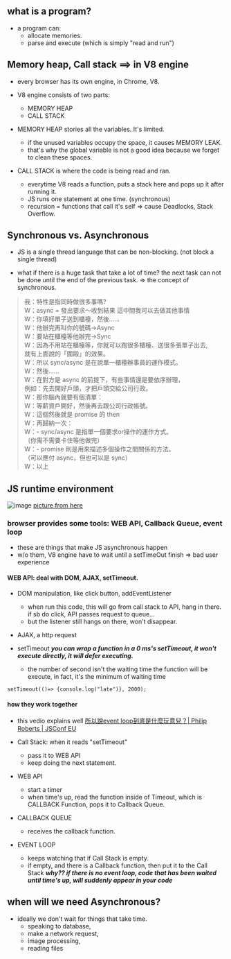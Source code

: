 ## what is a program?

- a program can:
  - allocate memories.
  - parse and execute (which is simply "read and run")


## Memory heap, Call stack ==> in V8 engine

- every browser has its own engine, in Chrome, V8.

- V8 engine consists of two parts:
  - MEMORY HEAP
  - CALL STACK
  
- MEMORY HEAP stories all the variables. It's limited.
  - if the unused variables occupy the space, it causes MEMORY LEAK.
  - that's why the global variable is not a good idea because we forget to clean these spaces.

- CALL STACK is where the code is being read and ran.
  - everytime V8 reads a function, puts a stack here and pops up it after running it.
  - JS runs one statement at one time. (synchronous)
  - recursion = functions that call it's self => cause Deadlocks, Stack Overflow.


## Synchronous vs. Asynchronous

- JS is a single thread language that can be non-blocking. (not block a single thread)

- what if there is a huge task that take a lot of time? the next task can not be done until the end of the previous task.
=> the concept of synchronous.


> 我：特性是指同時做很多事嗎?      
> W：async = 發出要求～收到結果 這中間我可以去做其他事情      
> W：你填好單子送到櫃檯，然後……      
> W：他辦完再叫你的號碼→Async      
> W：要站在櫃檯等他辦完→Sync      
> W：因為不用站在櫃檯等，你就可以跑很多櫃檯、送很多張單子出去,       
>    就有上面說的「圍毆」的效果。      
> W：所以 sync/async 是在說單一櫃檯辦事員的運作模式。      
> W：然後……      
> W：在對方是 async 的前提下，有些事情還是要依序辦理，      
>    例如：先去開好戶頭，才把戶頭交給公司行政。      
> W：那你腦內就要有個清單：      
> W：等薪資戶開好，然後再去跟公司行政帳號。      
> W：這個然後就是 promise 的 then      
> W：再歸納一次：      
> W：- sync/async 是指單一個要求or操作的運作方式。      
>     （你需不需要卡住等他做完）      
> W：- promise 則是用來描述多個操作之間關係的方法。      
>     （可以應付 async，但也可以是 sync）      
> W：以上      

## JS runtime environment

![image](https://miro.medium.com/max/1024/1*4lHHyfEhVB0LnQ3HlhSs8g.png)
[picture from here](https://blog.sessionstack.com/how-does-javascript-actually-work-part-1-b0bacc073cf)

### browser provides some tools: WEB API, Callback Queue, event loop
- these are things that make JS asynchronous happen
- w/o them, V8 engine have to wait until a setTimeOut finish => bad user experience

#### WEB API: deal with DOM, AJAX, setTimeout.
- DOM manipulation, like click button, addEventListener
  - when run this code, this will go from call stack to API, hang in there. if sb do click, API passes request to queue...
  - but the listener still hangs on there, won't disappear.

- AJAX, a http request

- setTimeout
***you can wrap a function in a 0 ms's setTimeout, it won't execute directly, it will defer executing.***
  - the number of second isn't the waiting time the function will be execute, in fact, it's the minimum of waiting time
```
setTimeout(()=> {console.log("late")}, 2000);
```

#### how they work together
- this vedio explains well
[所以說event loop到底是什麼玩意兒？| Philip Roberts | JSConf EU](https://www.youtube.com/watch?v=8aGhZQkoFbQ)

- Call Stack: when it reads "setTimeout" 
  - pass it to WEB API
  - keep doing the next statement.

- WEB API
  - start a timer
  - when time's up, read the function inside of Timeout, which is CALLBACK Function, pops it to Callback Queue.
  
- CALLBACK QUEUE
  - receives the callback function.
  
- EVENT LOOP
  - keeps watching that if Call Stack is empty.
  - if empty, and there is a Callback function, then put it to the Call Stack
***why?? if there is no event loop, code that has been waited until time's up, will suddenly appear in your code***


## when will we need Asynchronous?

- ideally we don't wait for things that take time.
  - speaking to database, 
  - make a network request,
  - image processing,
  - reading files
